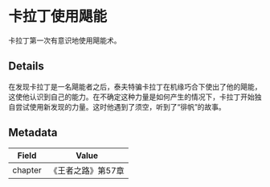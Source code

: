 # 卡拉丁使用飓能
卡拉丁第一次有意识地使用飓能术。

## Details
在发现卡拉丁是一名飓能者之后，泰夫特骗卡拉丁在机缘巧合下使出了他的飓能，这使他认识到自己的能力。在不确定这种力量是如何产生的情况下，卡拉丁开始独自尝试使用新发现的力量。这时他遇到了须空，听到了“徘帆”的故事。

## Metadata
| Field | Value |
| ----- | ----- |
| chapter | 《王者之路》第57章 |
